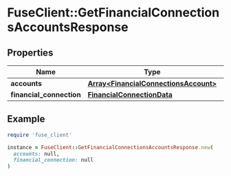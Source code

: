 # FuseClient::GetFinancialConnectionsAccountsResponse

## Properties

| Name | Type | Description | Notes |
| ---- | ---- | ----------- | ----- |
| **accounts** | [**Array&lt;FinancialConnectionsAccount&gt;**](FinancialConnectionsAccount.md) |  | [optional] |
| **financial_connection** | [**FinancialConnectionData**](FinancialConnectionData.md) |  | [optional] |

## Example

```ruby
require 'fuse_client'

instance = FuseClient::GetFinancialConnectionsAccountsResponse.new(
  accounts: null,
  financial_connection: null
)
```

